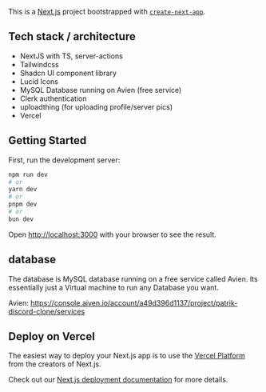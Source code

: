 This is a [Next.js](https://nextjs.org/) project bootstrapped with [`create-next-app`](https://github.com/vercel/next.js/tree/canary/packages/create-next-app).
## Tech stack / architecture
- NextJS with TS, server-actions
- Tailwindcss
- Shadcn UI component library
- Lucid Icons
- MySQL Database running on Avien (free service)
- Clerk authentication
- uploadthing (for uploading profile/server pics)
- Vercel

## Getting Started

First, run the development server:

```bash
npm run dev
# or
yarn dev
# or
pnpm dev
# or
bun dev
```

Open [http://localhost:3000](http://localhost:3000) with your browser to see the result.

## database

The database is MySQL database running on a free service called Avien. Its essentially just a Virtual machine to run any Database you want. 

Avien: https://console.aiven.io/account/a49d396d1137/project/patrik-discord-clone/services


## Deploy on Vercel

The easiest way to deploy your Next.js app is to use the [Vercel Platform](https://vercel.com/new?utm_medium=default-template&filter=next.js&utm_source=create-next-app&utm_campaign=create-next-app-readme) from the creators of Next.js.

Check out our [Next.js deployment documentation](https://nextjs.org/docs/deployment) for more details.
